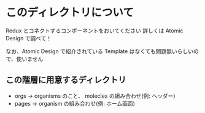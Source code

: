 # このディレクトリについて

Redux とコネクトするコンポーネントをおいてください
詳しくは Atomic Design で調べて！

なお、Atomic Design で紹介されている Template はなくても問題無いらしいので、使いません

## この階層に用意するディレクトリ

- orgs -> organisms のこと、 molecles の組み合わせ(例: ヘッダー)
- pages -> organism の組み合わせ(例: ホーム画面)
